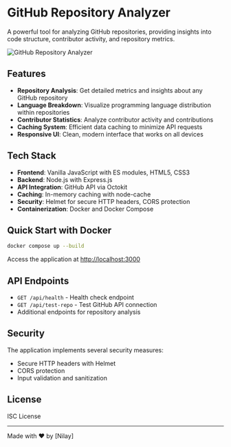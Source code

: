 # GitHub Repository Analyzer

A powerful tool for analyzing GitHub repositories, providing insights into code structure, contributor activity, and repository metrics.

![GitHub Repository Analyzer](https://via.placeholder.com/800x400?text=GitHub+Repository+Analyzer)

## Features

- **Repository Analysis**: Get detailed metrics and insights about any GitHub repository
- **Language Breakdown**: Visualize programming language distribution within repositories
- **Contributor Statistics**: Analyze contributor activity and contributions
- **Caching System**: Efficient data caching to minimize API requests
- **Responsive UI**: Clean, modern interface that works on all devices

## Tech Stack

- **Frontend**: Vanilla JavaScript with ES modules, HTML5, CSS3
- **Backend**: Node.js with Express.js
- **API Integration**: GitHub API via Octokit
- **Caching**: In-memory caching with node-cache
- **Security**: Helmet for secure HTTP headers, CORS protection
- **Containerization**: Docker and Docker Compose

## Quick Start with Docker

```bash
docker compose up --build
```

Access the application at [http://localhost:3000](http://localhost:3000)

## API Endpoints

- `GET /api/health` - Health check endpoint
- `GET /api/test-repo` - Test GitHub API connection
- Additional endpoints for repository analysis

## Security

The application implements several security measures:
- Secure HTTP headers with Helmet
- CORS protection
- Input validation and sanitization

## License

ISC License

---

Made with ❤️ by [Nilay]